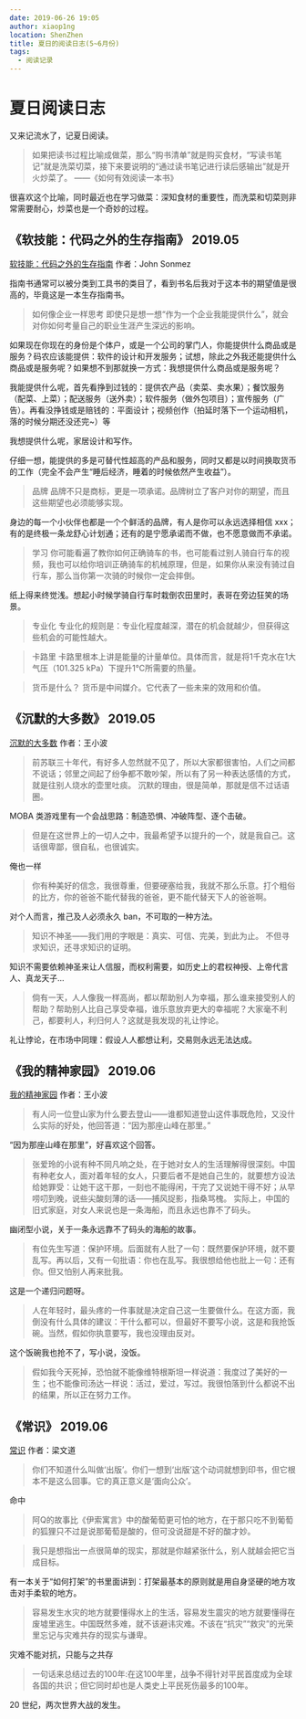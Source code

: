 ```yaml
---
date: 2019-06-26 19:05
author: xiaop1ng
location: ShenZhen
title: 夏日的阅读日志(5~6月份)
tags:
  - 阅读记录
---
```


# 夏日阅读日志

又来记流水了，记夏日阅读。


> 如果把读书过程比喻成做菜，那么“购书清单”就是购买食材，“写读书笔记”就是洗菜切菜，接下来要说明的“通过读书笔记进行读后感输出”就是开火炒菜了。
——《如何有效阅读一本书》


很喜欢这个比喻，同时最近也在学习做菜：深知食材的重要性，而洗菜和切菜则非常需要耐心，炒菜也是一个奇妙的过程。

## 《软技能：代码之外的生存指南》 2019.05

[软技能：代码之外的生存指南](https://book.douban.com/subject/26835090/) 作者：John Sonmez

指南书通常可以被分类到工具书的类目了，看到书名后我对于这本书的期望值是很高的，毕竟这是一本生存指南书。

> 如何像企业一样思考
即使只是想一想“作为一个企业我能提供什么”，就会对你如何考量自己的职业生涯产生深远的影响。

如果现在你现在的身份是个体户，或是一个公司的掌门人，你能提供什么商品或是服务？码农应该能提供：软件的设计和开发服务；试想，除此之外我还能提供什么商品或是服务呢？如果想不到那就换一方式：我想提供什么商品或是服务呢？

我能提供什么呢，首先看挣到过钱的：提供农产品（卖菜、卖水果）；餐饮服务（配菜、上菜）；配送服务（送外卖）；软件服务（做外包项目）；宣传服务（广告）。再看没挣钱或是赔钱的：平面设计；视频创作（拍延时落下一个运动相机，落的时候分期还没还完~）等

我想提供什么呢，家居设计和写作。

仔细一想，能提供的多是可替代性超高的产品和服务，同时又都是以时间换取货币的工作（完全不会产生“睡后经济，睡着的时候依然产生收益”）。

> 品牌
品牌不只是商标，更是一项承诺。品牌树立了客户对你的期望，而且这些期望也必须能够实现。

身边的每一个小伙伴也都是一个个鲜活的品牌，有人是你可以永远选择相信 xxx；有的是终极一条龙舒心计划通；还有的是宁愿承诺而不做，也不愿意做而不承诺。

> 学习
你可能看遍了教你如何正确骑车的书，也可能看过别人骑自行车的视频，我也可以给你培训正确骑车的机械原理，但是，如果你从来没有骑过自行车，那么当你第一次骑的时候你一定会摔倒。

纸上得来终觉浅。想起小时候学骑自行车时栽倒农田里时，表哥在旁边狂笑的场景。

> 专业化
专业化的规则是：专业化程度越深，潜在的机会就越少，但获得这些机会的可能性越大。

> 卡路里
卡路里根本上讲是能量的计量单位。具体而言，就是将1千克水在1大气压（101.325 kPa）下提升1℃所需要的热量。

> 货币是什么？
货币是中间媒介。它代表了一些未来的效用和价值。


## 《沉默的大多数》 2019.05

[沉默的大多数](https://book.douban.com/subject/1054685/) 作者：王小波

> 前苏联三十年代，有好多人忽然就不见了，所以大家都很害怕，人们之间都不说话；邻里之间起了纷争都不敢吵架，所以有了另一种表达感情的方式，就是往别人烧水的壶里吐痰。
沉默的理由，很是简单，那就是信不过话语圈。

MOBA 类游戏里有一个会战思路：制造恐惧、冲破阵型、逐个击破。

> 但是在这世界上的一切人之中，我最希望予以提升的一个，就是我自己。这话很卑鄙，很自私，也很诚实。

俺也一样

> 你有种美好的信念，我很尊重，但要硬塞给我，我就不那么乐意。打个粗俗的比方，你的爸爸不能代替我的爸爸，更不能代替天下人的爸爸啊。

对个人而言，推己及人必须永久 ban，不可取的一种方法。

> 知识不神圣——我们用的字眼是：真实、可信、完美，到此为止。
不但寻求知识，还寻求知识的证明。

知识不需要依赖神圣来让人信服，而权利需要，如历史上的君权神授、上帝代言人、真龙天子...

> 倘有一天，人人像我一样高尚，都以帮助别人为幸福，那么谁来接受别人的帮助？帮助别人比自己享受幸福，谁乐意放弃更大的幸福呢？大家毫不利己，都要利人，利归何人？这就是我发现的礼让悖论。

礼让悖论，在市场中同理：假设人人都想让利，交易则永远无法达成。


## 《我的精神家园》 2019.06

[我的精神家园](https://book.douban.com/subject/1014578/) 作者：王小波

> 有人问一位登山家为什么要去登山——谁都知道登山这件事既危险，又没什么实际的好处，他回答道：“因为那座山峰在那里。”

“因为那座山峰在那里”，好喜欢这个回答。

> 张爱玲的小说有种不同凡响之处，在于她对女人的生活理解得很深刻。中国有种老女人，面对着年轻的女人，只要后者不是她自己生的，就要想方设法给她罪受：让她干这干那，一刻也不能得闲，干完了又说她干得不好；从早唠叨到晚，说些尖酸刻薄的话——捕风捉影，指桑骂槐。 
实际上，中国的旧式家庭，对女人来说也是一条海船，而且永远也靠不了码头。

幽闭型小说，关于一条永远靠不了码头的海船的故事。

> 有位先生写道：保护环境。后面就有人批了一句：既然要保护环境，就不要乱写。再以后，又有一句批语：你也在乱写。我很想给他也批上一句：还有你。但又怕别人再来批我。

这是一个递归问题呀。

> 人在年轻时，最头疼的一件事就是决定自己这一生要做什么。在这方面，我倒没有什么具体的建议：干什么都可以，但最好不要写小说，这是和我抢饭碗。当然，假如你执意要写，我也没理由反对。

这个饭碗我也抢不了，写小说，没饭。

> 假如我今天死掉，恐怕就不能像维特根斯坦一样说道：我度过了美好的一生；也不能像司汤达一样说：活过，爱过，写过。我很怕落到什么都说不出的结果，所以正在努力工作。

## 《常识》 2019.06

[常识](https://book.douban.com/subject/3344676/) 作者：梁文道

> 你们不知道什么叫做‘出版’。你们一想到‘出版’这个动词就想到印书，但它根本不是这么回事。它的真正意义是‘面向公众’。

命中

> 阿Q的故事比《伊索寓言》中的酸葡萄更可怕的地方，在于那只吃不到葡萄的狐狸只不过是说那葡萄是酸的，但可没说甜是不好的酸才妙。

> 我只是想指出一点很简单的现实，那就是你越紧张什么，别人就越会把它当成目标。

有一本关于“如何打架”的书里面讲到：打架最基本的原则就是用自身坚硬的地方攻击对手柔软的地方。

> 容易发生水灾的地方就要懂得水上的生活，容易发生震灾的地方就要懂得在废墟里逃生。中国既然多难，就不该避讳灾难。不该在“抗灾”“救灾”的光荣里忘记与灾难共存的现实与谦卑。

灾难不能对抗，只能与之共存

> 一句话来总结过去的100年:在这100年里，战争不得针对平民首度成为全球各国的共识；但它同时却也是人类史上平民死伤最多的100年。

20 世纪，两次世界大战的发生。